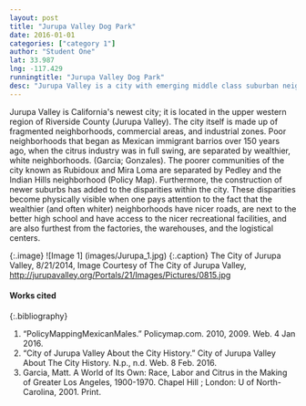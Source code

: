 ```yaml
---
layout: post
title: "Jurupa Valley Dog Park"
date: 2016-01-01
categories: ["category 1"]
author: "Student One"
lat: 33.987
lng: -117.429
runningtitle: "Jurupa Valley Dog Park"
desc: "Jurupa Valley is a city with emerging middle class suburban neighborhoods, old barrios and the largest inland port in the country."
---
```

Jurupa Valley is California's newest city; it is located in the upper western region of Riverside County (Jurupa Valley). The city itself is made up of fragmented neighborhoods, commercial areas, and industrial zones. Poor neighborhoods that began as Mexican immigrant barrios over 150 years ago, when the citrus industry was in full swing, are separated by wealthier, white neighborhoods. (Garcia; Gonzales). The poorer communities of the city known as Rubidoux and Mira Loma are separated by Pedley and the Indian Hills neighborhood (Policy Map). Furthermore, the construction of newer suburbs has added to the disparities within the city. These disparities become physically visible when one pays attention to the fact that the wealthier (and often whiter) neighborhoods have nicer roads, are next to the better high school and have access to the nicer recreational facilities, and are also furthest from the factories, the warehouses, and the logistical centers.

{:.image} ![Image 1] (images/Jurupa_1.jpg)
{:.caption} The City of Jurupa Valley, 8/21/2014, Image Courtesy of The City of Jurupa Valley, http://jurupavalley.org/Portals/21/Images/Pictures/0815.jpg

#### Works cited
{:.bibliography}
1. “PolicyMappingMexicanMales.” Policymap.com. 2010, 2009. Web. 4 Jan 2016.
2. “City of Jurupa Valley About the City History.” City of Jurupa Valley About The City History. N.p., n.d. Web. 8 Feb. 2016.
3. Garcia, Matt. A World of Its Own: Race, Labor and Citrus in the Making of Greater Los Angeles, 1900-1970. Chapel Hill ; London: U of North-Carolina, 2001. Print.
